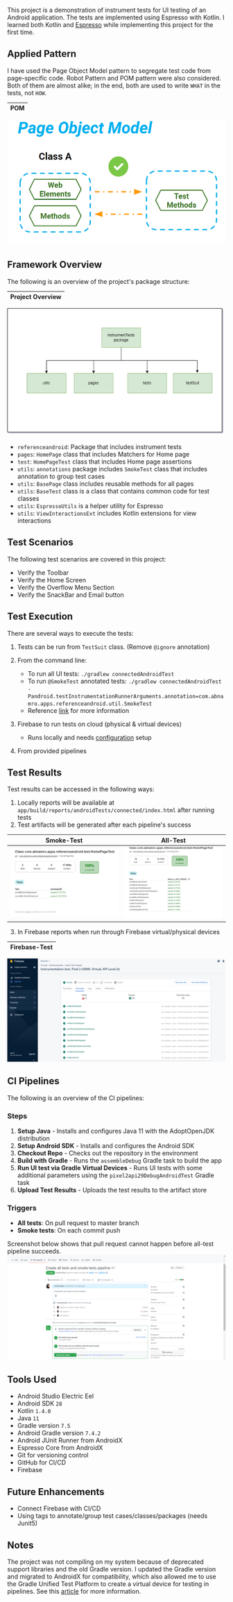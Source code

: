 
This project is a demonstration of instrument tests for UI testing of an Android application. The tests are implemented using Espresso with Kotlin. 
 I learned both Kotlin and [Espresso](https://developer.android.com/training/testing/espresso/recipes#matching-view-inside-action-bar) while implementing this project for the first time.
 
## Applied Pattern
I have used the Page Object Model pattern to segregate test code from page-specific code. Robot Pattern and POM pattern were also considered. Both of them are almost alike; in the end, both are used to write `WHAT` in the tests, not `HOW`.

POM  | 
------------- | 
![POM-Diagram](/page-object-model.png)


## Framework Overview

The following is an overview of the project's package structure:

Project Overview  | 
------------- | 
![Project-Overview-Diagram](/project-overview.png)

- `referenceandroid`: Package that includes instrument tests
- `pages`: `HomePage` class that includes Matchers for Home page
- `test`: `HomePageTest` class that includes Home page assertions
- `utils`: `annotations` package includes `SmokeTest` class that includes annotation to group test cases
- `utils`: `BasePage` class includes reusable methods for all pages
- `utils`: `BaseTest` class is a class that contains common code for test classes
- `utils`: `EspressoUtils` is a helper utility for Espresso
- `utils`: `ViewInteractionsExt` includes Kotlin extensions for view interactions

## Test Scenarios

The following test scenarios are covered in this project:

- Verify the Toolbar
- Verify the Home Screen
- Verify the Overflow Menu Section
- Verify the SnackBar and Email button

## Test Execution

There are several ways to execute the tests:

1. Tests can be run from `TestSuit` class. (Remove `@ignore` annotation)
2. From the command line:
   - To run all UI tests: `./gradlew connectedAndroidTest`
   - To run `@SmokeTest` annotated tests: `./gradlew connectedAndroidTest -Pandroid.testInstrumentationRunnerArguments.annotation=com.abnamro.apps.referenceandroid.util.SmokeTest`
   - Reference [link](https://evanfang.medium.com/run-specific-android-espresso-tests-by-creating-custom-annotations-using-kotlin-and-command-line-6a90e8728e3b) for more information
3. Firebase to run tests on cloud (physical & virtual devices)
   - Runs locally and needs [configuration](https://firebase.google.com/docs/android/setup) setup
  
   
4. From provided pipelines

## Test Results

Test results can be accessed in the following ways:

1. Locally reports will be available at `app/build/reports/androidTests/connected/index.html` after running tests
2. Test artifacts will be generated after each pipeline's success

Smoke-Test  | All-Test
------------- | -------------
![Smoke-Test](/smoke-test-report.png) | ![All-Test](/all-test-report.png)

3. In Firebase reports when run through Firebase virtual/physical devices

Firebase-Test  | 
------------- | 
![Smoke-Test](/Firebase-Test.png)

## CI Pipelines

The following is an overview of the CI pipelines:

### Steps

1. **Setup Java** - Installs and configures Java 11 with the AdoptOpenJDK distribution
2. **Setup Android SDK** - Installs and configures the Android SDK
3. **Checkout Repo** - Checks out the repository in the environment
4. **Build with Gradle** - Runs the `assembleDebug` Gradle task to build the app
5. **Run UI test via Gradle Virtual Devices** - Runs UI tests with some additional parameters using the `pixel2api29DebugAndroidTest` Gradle task
6. **Upload Test Results** - Uploads the test results to the artifact store

### Triggers

- **All tests**: On pull request to master branch
- **Smoke tests**: On each commit push

Screenshot below shows that pull request cannot happen before all-test pipeline succeeds.
![Pipeline-Diagram](/pipeline-run.png)
## Tools Used

- Android Studio Electric Eel
- Android SDK `28`
- Kotlin `1.4.0`
- Java `11`
- Gradle version `7.5`
- Android Gradle version `7.4.2`
- Android JUnit Runner from AndroidX
- Espresso Core from AndroidX
- Git for versioning control
- GitHub for CI/CD
- Firebase

## Future Enhancements

- Connect Firebase with CI/CD
- Using tags to annotate/group test cases/classes/packages (needs Junit5)

Notes
------
The project was not compiling on my system because of deprecated support libraries and the old Gradle version. I updated the Gradle version and migrated to AndroidX for compatibility, which also allowed me to use the Gradle Unified Test Platform to create a virtual device for testing in pipelines. See this [article](https://proandroiddev.com/running-instrumented-tests-in-gradle) for more information. 

